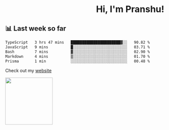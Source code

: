 <div align="right" >
   
   <H1>Hi, I'm Pranshu!</H1>

</div>

## 📊 Last week so far
<!--START_SECTION:waka-->

```txt
TypeScript   3 hrs 47 mins   ██████████████████████▓░░   90.82 %
JavaScript   9 mins          █░░░░░░░░░░░░░░░░░░░░░░░░   03.71 %
Bash         7 mins          ▓░░░░░░░░░░░░░░░░░░░░░░░░   02.90 %
Markdown     4 mins          ▒░░░░░░░░░░░░░░░░░░░░░░░░   01.70 %
Prisma       1 min           ░░░░░░░░░░░░░░░░░░░░░░░░░   00.48 %
```

<!--END_SECTION:waka-->

Check out my [website](https://pranshu05.vercel.app)

<img align="left" width="150" src="https://user-images.githubusercontent.com/70943732/209951571-93b7afe5-f523-4683-b725-5d94b287e94e.png">

